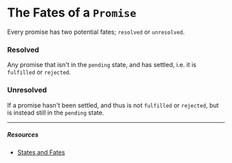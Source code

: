 # The Fates of a `Promise`

Every promise has two potential fates; `resolved` or `unresolved`.

### **Resolved**

Any promise that isn't in the `pending` state, and has settled, i.e. it is `fulfilled` or `rejected`.

### **Unresolved**

If a promise hasn't been settled, and thus is not `fulfilled` or `rejected`, but is instead still in the `pending` state.

---

##### Resources

- [States and Fates](https://github.com/domenic/promises-unwrapping/blob/master/docs/states-and-fates.md)
